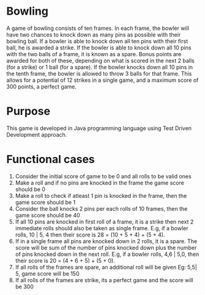 # Bowling
A game of bowling consists of ten frames. In each frame, the bowler will have two chances to knock down as many pins as possible with their bowling ball.
If a bowler is able to knock down all ten pins with their first ball, he is awarded a strike. If the bowler is able to knock down all 10 pins with the two balls of a frame, it is known as a spare. Bonus points are awarded for both of these, depending on what is scored in the next 2 balls (for a strike) or 1 ball (for a spare). If the bowler knocks down all 10 pins in the tenth frame, the bowler is allowed to throw 3 balls for that frame. This allows for a potential of 12 strikes in a single game, and a maximum score of 300 points, a perfect game.

# Purpose
This game is developed in Java programming language using Test Driven Development approach.

# Functional cases
1) Consider the initial score of game to be 0 and all rolls to be valid ones
2) Make a roll and if no pins are knocked in the frame the game score should be 0
3) Make a roll to check if atleast 1 pin is knocked in the frame, then the game score should be 1
4) Consider the ball knocks 2 pins per each rolls of 10 frames, then the game score should be 40
5) If all 10 pins are knocked in first roll of a frame, it is a strike then next 2 immediate rolls should also be taken as single frame.
	E.g, if a bowler rolls, 10 | 5, 4 then their score is 28 = (10 + 5 + 4) + (5 + 4).
6) If in a single frame all pins are knocked down in 2 rolls, it is a spare. The score will be sum of the number of pins knocked down plus the number of pins knocked down in the next roll.
	E.g, if a bowler rolls, 4,6 | 5,0, then their score is 20 = (4 + 6 + 5) + (5 + 0).
7) If all rolls of the frames are spare, an additional roll will be given Eg: 5,5| 5, game score  will be 150
8) If all rolls of the frames are strike, its a perfect game and the score will be 300
